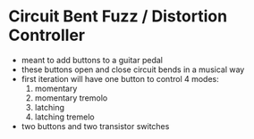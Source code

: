 # Circuit Bent Fuzz / Distortion Controller
+ meant to add buttons to a guitar pedal
+ these buttons open and close circuit bends in a musical way
+ first iteration will have one button to control 4 modes:
  1. momentary
  2. momentary tremolo
  3. latching
  4. latching tremelo
+ two buttons and two transistor switches